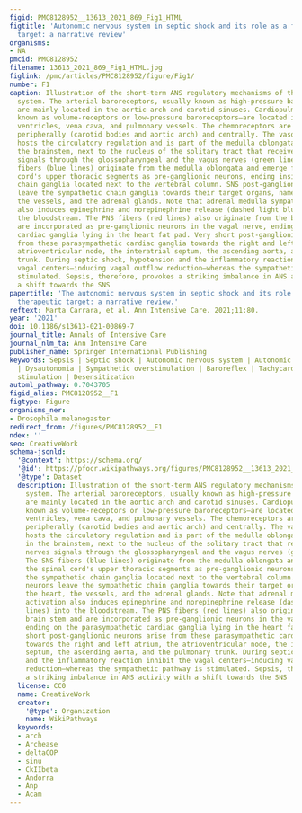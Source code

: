 ```yaml
---
figid: PMC8128952__13613_2021_869_Fig1_HTML
figtitle: 'Autonomic nervous system in septic shock and its role as a future therapeutic
  target: a narrative review'
organisms:
- NA
pmcid: PMC8128952
filename: 13613_2021_869_Fig1_HTML.jpg
figlink: /pmc/articles/PMC8128952/figure/Fig1/
number: F1
caption: Illustration of the short-term ANS regulatory mechanisms of the cardiovascular
  system. The arterial baroreceptors, usually known as high-pressure baroreceptors,
  are mainly located in the aortic arch and carotid sinuses. Cardiopulmonary baroreceptors—also
  known as volume-receptors or low-pressure baroreceptors—are located in the atria,
  ventricles, vena cava, and pulmonary vessels. The chemoreceptors are located both
  peripherally (carotid bodies and aortic arch) and centrally. The vasomotor center
  hosts the circulatory regulation and is part of the medulla oblongata located in
  the brainstem, next to the nucleus of the solitary tract that receives sensory nerves
  signals through the glossopharyngeal and the vagus nerves (green lines). The SNS
  fibers (blue lines) originate from the medulla oblongata and emerge from the spinal
  cord's upper thoracic segments as pre-ganglionic neurons, ending inside the sympathetic
  chain ganglia located next to the vertebral column. SNS post-ganglionic neurons
  leave the sympathetic chain ganglia towards their target organs, namely the heart,
  the vessels, and the adrenal glands. Note that adrenal medulla sympathetic activation
  also induces epinephrine and norepinephrine release (dashed light blue lines) into
  the bloodstream. The PNS fibers (red lines) also originate from the brain stem and
  are incorporated as pre-ganglionic neurons in the vagal nerve, ending on the parasympathetic
  cardiac ganglia lying in the heart fat pad. Very short post-ganglionic neurons arise
  from these parasympathetic cardiac ganglia towards the right and left atrium, the
  atrioventricular node, the interatrial septum, the ascending aorta, and the pulmonary
  trunk. During septic shock, hypotension and the inflammatory reaction inhibit the
  vagal centers—inducing vagal outflow reduction—whereas the sympathetic pathway is
  stimulated. Sepsis, therefore, provokes a striking imbalance in ANS activity with
  a shift towards the SNS
papertitle: 'The autonomic nervous system in septic shock and its role as a future
  therapeutic target: a narrative review.'
reftext: Marta Carrara, et al. Ann Intensive Care. 2021;11:80.
year: '2021'
doi: 10.1186/s13613-021-00869-7
journal_title: Annals of Intensive Care
journal_nlm_ta: Ann Intensive Care
publisher_name: Springer International Publishing
keywords: Sepsis | Septic shock | Autonomic nervous system | Autonomic dysfunction
  | Dysautonomia | Sympathetic overstimulation | Baroreflex | Tachycardia | Vagal
  stimulation | Desensitization
automl_pathway: 0.7043705
figid_alias: PMC8128952__F1
figtype: Figure
organisms_ner:
- Drosophila melanogaster
redirect_from: /figures/PMC8128952__F1
ndex: ''
seo: CreativeWork
schema-jsonld:
  '@context': https://schema.org/
  '@id': https://pfocr.wikipathways.org/figures/PMC8128952__13613_2021_869_Fig1_HTML.html
  '@type': Dataset
  description: Illustration of the short-term ANS regulatory mechanisms of the cardiovascular
    system. The arterial baroreceptors, usually known as high-pressure baroreceptors,
    are mainly located in the aortic arch and carotid sinuses. Cardiopulmonary baroreceptors—also
    known as volume-receptors or low-pressure baroreceptors—are located in the atria,
    ventricles, vena cava, and pulmonary vessels. The chemoreceptors are located both
    peripherally (carotid bodies and aortic arch) and centrally. The vasomotor center
    hosts the circulatory regulation and is part of the medulla oblongata located
    in the brainstem, next to the nucleus of the solitary tract that receives sensory
    nerves signals through the glossopharyngeal and the vagus nerves (green lines).
    The SNS fibers (blue lines) originate from the medulla oblongata and emerge from
    the spinal cord's upper thoracic segments as pre-ganglionic neurons, ending inside
    the sympathetic chain ganglia located next to the vertebral column. SNS post-ganglionic
    neurons leave the sympathetic chain ganglia towards their target organs, namely
    the heart, the vessels, and the adrenal glands. Note that adrenal medulla sympathetic
    activation also induces epinephrine and norepinephrine release (dashed light blue
    lines) into the bloodstream. The PNS fibers (red lines) also originate from the
    brain stem and are incorporated as pre-ganglionic neurons in the vagal nerve,
    ending on the parasympathetic cardiac ganglia lying in the heart fat pad. Very
    short post-ganglionic neurons arise from these parasympathetic cardiac ganglia
    towards the right and left atrium, the atrioventricular node, the interatrial
    septum, the ascending aorta, and the pulmonary trunk. During septic shock, hypotension
    and the inflammatory reaction inhibit the vagal centers—inducing vagal outflow
    reduction—whereas the sympathetic pathway is stimulated. Sepsis, therefore, provokes
    a striking imbalance in ANS activity with a shift towards the SNS
  license: CC0
  name: CreativeWork
  creator:
    '@type': Organization
    name: WikiPathways
  keywords:
  - arch
  - Archease
  - deltaCOP
  - sinu
  - CkIIbeta
  - Andorra
  - Anp
  - Acam
---
```


